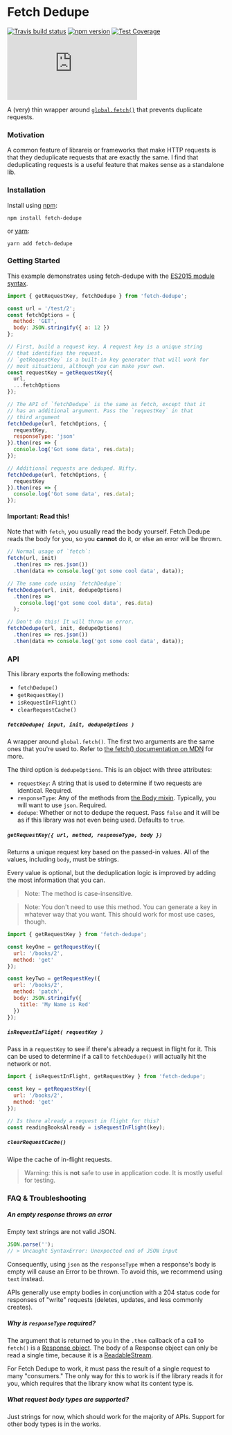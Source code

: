 # Fetch Dedupe

[![Travis build status](http://img.shields.io/travis/jmeas/fetch-dedupe.svg?style=flat)](https://travis-ci.org/jmeas/fetch-dedupe)
[![npm version](https://img.shields.io/npm/v/fetch-dedupe.svg)](https://www.npmjs.com/package/fetch-dedupe)
[![Test Coverage](https://codeclimate.com/github/jmeas/fetch-dedupe/badges/coverage.svg)](https://codeclimate.com/github/jmeas/fetch-dedupe)
[![gzip size](http://img.badgesize.io/https://unpkg.com/fetch-dedupe/dist/fetch-dedupe.min.js?compression=gzip)](https://unpkg.com/fetch-dedupe/dist/fetch-dedupe.min.js)

A (very) thin wrapper around
[`global.fetch()`](https://developer.mozilla.org/en-US/docs/Web/API/Fetch_API)
that prevents duplicate requests.

### Motivation

A common feature of librareis or frameworks that make HTTP requests is that they deduplicate
requests that are exactly the same. I find that deduplicating requests is a useful feature
that makes sense as a standalone lib.

### Installation

Install using [npm](https://www.npmjs.com):

```
npm install fetch-dedupe
```

or [yarn](https://yarnpkg.com/):

```
yarn add fetch-dedupe
```

### Getting Started

This example demonstrates using fetch-dedupe with the
[ES2015 module syntax](https://developer.mozilla.org/en-US/docs/Web/JavaScript/Reference/Statements/import).

```js
import { getRequestKey, fetchDedupe } from 'fetch-dedupe';

const url = '/test/2';
const fetchOptions = {
  method: 'GET',
  body: JSON.stringify({ a: 12 })
};

// First, build a request key. A request key is a unique string
// that identifies the request.
// `getRequestKey` is a built-in key generator that will work for
// most situations, although you can make your own.
const requestKey = getRequestKey({
  url,
  ...fetchOptions
});

// The API of `fetchDedupe` is the same as fetch, except that it
// has an additional argument. Pass the `requestKey` in that
// third argument
fetchDedupe(url, fetchOptions, {
  requestKey,
  responseType: 'json'
}).then(res => {
  console.log('Got some data', res.data);
});

// Additional requests are deduped. Nifty.
fetchDedupe(url, fetchOptions, {
  requestKey
}).then(res => {
  console.log('Got some data', res.data);
});
```

#### Important: Read this!

Note that with `fetch`, you usually read the body yourself. Fetch Dedupe reads the body
for you, so you **cannot** do it, or else an error will be thrown.

```js
// Normal usage of `fetch`:
fetch(url, init)
  .then(res => res.json())
  .then(data => console.log('got some cool data', data));

// The same code using `fetchDedupe`:
fetchDedupe(url, init, dedupeOptions)
  .then(res =>
    console.log('got some cool data', res.data)
  );

// Don't do this! It will throw an error.
fetchDedupe(url, init, dedupeOptions)
  .then(res => res.json())
  .then(data => console.log('got some cool data', data));
```

### API

This library exports the following methods:

- `fetchDedupe()`
- `getRequestKey()`
- `isRequestInFlight()`
- `clearRequestCache()`

##### `fetchDedupe( input, init, dedupeOptions )`

A wrapper around `global.fetch()`. The first two arguments are the same ones that you're used to.
Refer to
[the fetch() documentation on MDN](https://developer.mozilla.org/en-US/docs/Web/API/WindowOrWorkerGlobalScope/fetch)
for more.

The third option is `dedupeOptions`. This is an object with three attributes:

* `requestKey`: A string that is used to determine if two requests are identical. Required.
* `responseType`: Any of the methods from [the Body mixin](https://developer.mozilla.org/en-US/docs/Web/API/Body).
  Typically, you will want to use `json`. Required.
* `dedupe`: Whether or not to dedupe the request. Pass `false` and it will be as if this library
  was not even being used. Defaults to `true`.

##### `getRequestKey({ url, method, responseType, body })`

Returns a unique request key based on the passed-in values. All of the values,
including `body`, must be strings.

Every value is optional, but the deduplication logic is improved by adding the
most information that you can.

> Note: The method is case-insensitive.

> Note: You don't need to use this method. You can generate a key in whatever way that you want. This
  should work for most use cases, though.

```js
import { getRequestKey } from 'fetch-dedupe';

const keyOne = getRequestKey({
  url: '/books/2',
  method: 'get'
});

const keyTwo = getRequestKey({
  url: '/books/2',
  method: 'patch',
  body: JSON.stringify({
    title: 'My Name is Red'
  })
});
```

##### `isRequestInFlight( requestKey )`

Pass in a `requestKey` to see if there's already a request in flight for it. This
can be used to determine if a call to `fetchDedupe()` will actually hit the network
or not.

```js
import { isRequestInFlight, getRequestKey } from 'fetch-dedupe';

const key = getRequestKey({
  url: '/books/2',
  method: 'get'
});

// Is there already a request in flight for this?
const readingBooksAlready = isRequestInFlight(key);
```

##### `clearRequestCache()`

Wipe the cache of in-flight requests.

> Warning: this is **not** safe to use in application code. It is mostly useful for testing.

### FAQ & Troubleshooting

##### An empty response throws an error

Empty text strings are not valid JSON.

```js
JSON.parse('');
// > Uncaught SyntaxError: Unexpected end of JSON input
```

Consequently, using `json` as the `responseType` when a response's body is empty will cause an
Error to be thrown. To avoid this, we recommend using `text` instead.

APIs generally use empty bodies in conjunction with a 204 status code for responses
of "write" requests (deletes, updates, and less commonly creates).

##### Why is `responseType` required?

The argument that is returned to you in the `.then` callback of a call to `fetch()` is a
[Response object](https://developer.mozilla.org/en-US/docs/Web/API/Response). The body of a Response
object can only be read a single time, because it is a
[ReadableStream](https://developer.mozilla.org/en-US/docs/Web/API/ReadableStream).

For Fetch Dedupe to work, it must pass the result of a single request to many "consumers." The
only way for this to work is if the library reads it for you, which requires that the library
know what its content type is.

##### What request body types are supported?

Just strings for now, which should work for the majority of APIs. Support for other body types
is in the works.

